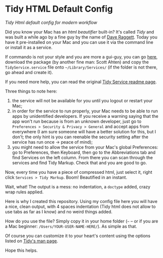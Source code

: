 Tidy HTML Default Config
========================

*Tidy Html default config for modern workflow*

Did you know your Mac has an *html beautifier* built-in? It's called *Tidy* and was built a while ago by a fine guy by the name of [Dave Raggett](http://en.wikipedia.org/wiki/Dave_Raggett). Today you have it pre-installed on your Mac and you can use it via the command line or install it as a service.

If commando is not your style and you are more a gui-guy, you can go [here](http://www.pixelfreak.net/tidy_service/), download the package (by another fine man: Scott Ahten) and copy the `TidyService.service` file onto `~/Library/Services/` (if the folder is not there, go ahead and create it).

If you need more help, you can read the original [Tidy Service readme page](http://www.pixelfreak.net/tidy_service/readme.html).

Three things to note here:

1. the service will not be available for you until you logout or restart your Mac;
2. in order for the service to run properly, your Mac needs to be able to run apps by unidentified developers. If you receive a warning saying that the app won't run because is from an unknown developer, just go to `Preferences > Security & Privacy > General` and accept apps from everywhere (I am sure someone will have a better solution for this, but I don't; the only hint is you can reenable the security setting after the service has run once -> peace of mind);
3. you might need to allow the service from your Mac's global Preferences: go to Preferences, then Keyboard, then go to the Abbreviations tab and find Services on the left column. From there you can scan through the services and find Tidy Markup. Check that and you are good to go.

Now, every time you have a piece of compressed html, just select it, right click `Services > Tidy Markup`. Boom! Beautified in an instant.

Wait, what! The output is a mess: no indentation, a `doctype` added, crazy wrap rules applied.

Here is why I created this repository. Using my config file here you will have a nice, clean output, with 4 spaces indentation (Tidy html does not allow to use tabs as far as I know) and no weird things added.

How do you use the file? Simply copy it in your home folder (`~` – or if you are a Mac beginner: `/Users/YOUR-USER-NAME-HERE/`). As simple as that.

Of course you can customize it to your heart's content using the options listed on [Tidy's man page](http://tidy.sourceforge.net/docs/tidy_man.html).

Hope this helps.
